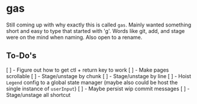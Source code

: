 # gas

Still coming up with why exactly this is called `gas`. Mainly wanted something short and easy to type that started with 'g'. Words like git, add, and stage were on the mind when naming. Also open to a rename.

## To-Do's

[ ] - Figure out how to get ctl + return key to work
[ ] - Make pages scrollable
[ ] - Stage/unstage by chunk
[ ] - Stage/unstage by line
[ ] - Hoist `Legend` config to a global state manager (maybe also could be host the single instance of `userInput`)
[ ] - Maybe persist wip commit messages
[ ] - Stage/unstage all shortcut

